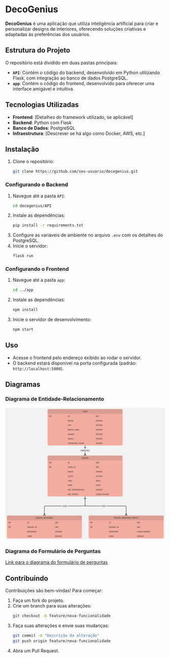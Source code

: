 
# DecoGenius

**DecoGenius** é uma aplicação que utiliza inteligência artificial para criar e personalizar designs de interiores, oferecendo soluções criativas e adaptadas às preferências dos usuários.

## Estrutura do Projeto

O repositório está dividido em duas pastas principais:

- **`API`**: Contém o código do backend, desenvolvido em Python utilizando Flask, com integração ao banco de dados PostgreSQL.
- **`app`**: Contém o código do frontend, desenvolvido para oferecer uma interface amigável e intuitiva.

## Tecnologias Utilizadas

- **Frontend**: [Detalhes do framework utilizado, se aplicável]
- **Backend**: Python com Flask
- **Banco de Dados**: PostgreSQL
- **Infraestrutura**: [Descrever se há algo como Docker, AWS, etc.]

## Instalação

1. Clone o repositório:
   ```bash
   git clone https://github.com/seu-usuario/decogenius.git
   ```

### Configurando o Backend

1. Navegue até a pasta `API`:
   ```bash
   cd decogenius/API
   ```
2. Instale as dependências:
   ```bash
   pip install -r requirements.txt
   ```
3. Configure as variáveis de ambiente no arquivo `.env` com os detalhes do PostgreSQL.
4. Inicie o servidor:
   ```bash
   flask run
   ```

### Configurando o Frontend

1. Navegue até a pasta `app`:
   ```bash
   cd ../app
   ```
2. Instale as dependências:
   ```bash
   npm install
   ```
3. Inicie o servidor de desenvolvimento:
   ```bash
   npm start
   ```

## Uso

- Acesse o frontend pelo endereço exibido ao rodar o servidor.
- O backend estará disponível na porta configurada (padrão: `http://localhost:5000`).

## Diagramas

### Diagrama de Entidade-Relacionamento
![Diagrama de Entidade-Relacionamento](./Diagrama/Diagrama%20de%20Entidade%20e%20Relacionamento%20-%20DER.jpg)

### Diagrama do Formulário de Perguntas
[Link para o diagrama do formulário de perguntas](https://miro.com/app/board/uXjVPE6ILDA=/?share_link_id=20665834125)

## Contribuindo

Contribuições são bem-vindas! Para começar:

1. Faça um fork do projeto.
2. Crie um branch para suas alterações:
   ```bash
   git checkout -b feature/nova-funcionalidade
   ```
3. Faça suas alterações e envie suas mudanças:
   ```bash
   git commit -m "Descrição da alteração"
   git push origin feature/nova-funcionalidade
   ```
4. Abra um Pull Request.
